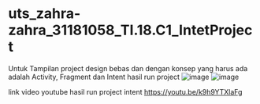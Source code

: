 # uts_zahra-zahra_31181058_TI.18.C1_IntetProject
Untuk Tampilan project design bebas dan dengan konsep yang harus ada adalah Activity, Fragment dan Intent
hasil run project
![image](https://user-images.githubusercontent.com/81827788/117582106-84d18b00-b12a-11eb-8c72-bee416d02bba.png)
![image](https://user-images.githubusercontent.com/81827788/117582120-9fa3ff80-b12a-11eb-80c9-3610ebc5dc52.png)


link video youtube hasil run project intent
https://youtu.be/k9h9YTXlaFg
